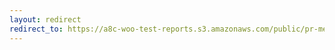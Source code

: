 ```yaml
---
layout: redirect
redirect_to: https://a8c-woo-test-reports.s3.amazonaws.com/public/pr-merge/45381/api/index.html
---
```

